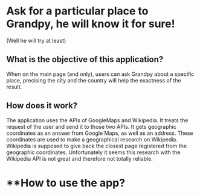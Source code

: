 # **Ask for a particular place to Grandpy, he will know it for sure!**
(Well he will try at least)

## What is the objective of this application? 

When on the main page (and only), users can ask Grandpy about a specific place, precising the city and the country will help the exactness of the result.

## How does it work?

The application uses the APIs of GoogleMaps and Wikipedia. 
It treats the request of the user and send it to those two APIs.
It gets geographic coordinates as an answer from Google Maps, as well as an address.
These coordinates are used to make a geographical research on Wikipedia.
Wikipedia is supposed to give back the closest page registered from the geographic coordinates.
Unfortunately it seems this research with the Wikipedia API is not great and therefore not totally reliable.

# **How to use the app?